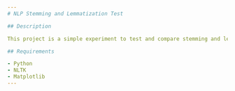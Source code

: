 ```yaml
---
# NLP Stemming and Lemmatization Test

## Description

This project is a simple experiment to test and compare stemming and lemmatization techniques in Natural Language Processing (NLP). By analyzing a text related to racism and equality.

## Requirements

- Python
- NLTK
- Matplotlib
---
```


